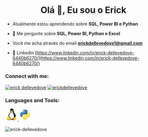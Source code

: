 <h1 align="center">Olá 👋, Eu sou o Erick</h1>


- Atualmente estou aprendendo sobre **SQL, Power BI e Python**

- 💬 Me pergunte sobre **SQL, Power BI, Python e Excel**

- Você me acha através do email **erickdellevedove1@gmail.com**

- 📄 Linkedin [https://www.linkedin.com/in/erick-dellevedove-6440b6270/](https://www.linkedin.com/in/erick-dellevedove-6440b6270/)

<h3 align="left">Connect with me:</h3>
<p align="left">
<a href="https://linkedin.com/in/erick dellevedove" target="blank"><img align="center" src="https://raw.githubusercontent.com/rahuldkjain/github-profile-readme-generator/master/src/images/icons/Social/linked-in-alt.svg" alt="erick dellevedove" height="30" width="40" /></a>
<a href="https://instagram.com/erickdellevedove" target="blank"><img align="center" src="https://raw.githubusercontent.com/rahuldkjain/github-profile-readme-generator/master/src/images/icons/Social/instagram.svg" alt="erickdellevedove" height="30" width="40" /></a>
</p>

<h3 align="left">Languages and Tools:</h3>
<p align="left"> <a href="https://www.linux.org/" target="_blank" rel="noreferrer"> <img src="https://raw.githubusercontent.com/devicons/devicon/master/icons/linux/linux-original.svg" alt="linux" width="40" height="40"/> </a> <a href="https://www.python.org" target="_blank" rel="noreferrer"> <img src="https://raw.githubusercontent.com/devicons/devicon/master/icons/python/python-original.svg" alt="python" width="40" height="40"/> </a> </p>

<p><img align="center" src="https://github-readme-stats.vercel.app/api/top-langs?username=erick-dellevedove&show_icons=true&locale=en&layout=compact" alt="erick-dellevedove" /></p>

<!---
Erick-Dellevedove/Erick-Dellevedove is a ✨ special ✨ repository because its `README.md` (this file) appears on your GitHub profile.
You can click the Preview link to take a look at your changes.
- 👋 Olá, eu sou o Erick
- 👀 I’m interested in ...
- 🌱 I’m currently learning ...
- 💞️ I’m looking to collaborate on ...
- 📫 How to reach me ...
--->
